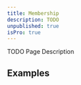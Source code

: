 ```yaml
---
title: Membership
description: TODO
unpublished: true
isPro: true
---
```


TODO Page Description

## Examples